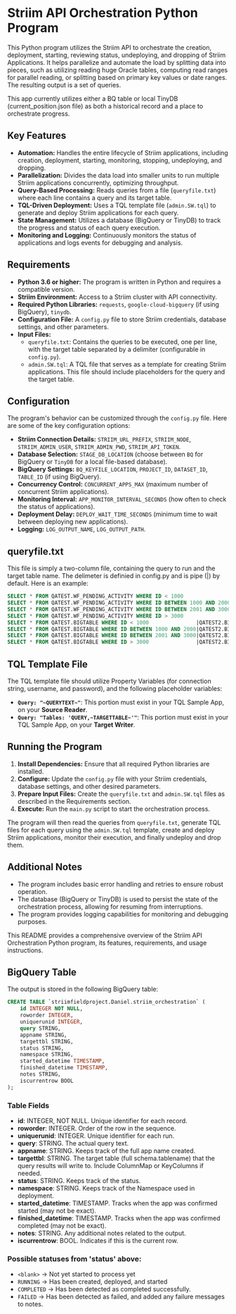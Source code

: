 # Striim API Orchestration Python Program

This Python program utilizes the Striim API to orchestrate the creation, deployment, starting, reviewing status, undeploying, and dropping of Striim Applications. It helps parallelize and automate the load by splitting data into pieces, such as utilizing reading huge Oracle tables, computing read ranges for parallel reading, or splitting based on primary key values or date ranges. The resulting output is a set of queries.

This app currently utilizes either a BQ table or local TinyDB (current_position.json file) as both a historical record and a place to orchestrate progress.

## Key Features

*   **Automation:**  Handles the entire lifecycle of Striim applications, including creation, deployment, starting, monitoring, stopping, undeploying, and dropping.
*   **Parallelization:**  Divides the data load into smaller units to run multiple Striim applications concurrently, optimizing throughput.
*   **Query-Based Processing:**  Reads queries from a file (`queryfile.txt`) where each line contains a query and its target table.
*   **TQL-Driven Deployment:**  Uses a TQL template file (`admin.SW.tql`) to generate and deploy Striim applications for each query.
*   **State Management:**  Utilizes a database (BigQuery or TinyDB) to track the progress and status of each query execution.
*   **Monitoring and Logging:**  Continuously monitors the status of applications and logs events for debugging and analysis.

## Requirements

*   **Python 3.6 or higher:**  The program is written in Python and requires a compatible version.
*   **Striim Environment:**  Access to a Striim cluster with API connectivity.
*   **Required Python Libraries:**  `requests`, `google-cloud-bigquery` (if using BigQuery), `tinydb`.
*   **Configuration File:**  A `config.py` file to store Striim credentials, database settings, and other parameters.
*   **Input Files:**
    *   `queryfile.txt`: Contains the queries to be executed, one per line, with the target table separated by a delimiter (configurable in `config.py`).
    *   `admin.SW.tql`: A TQL file that serves as a template for creating Striim applications. This file should include placeholders for the query and the target table.

## Configuration

The program's behavior can be customized through the `config.py` file. Here are some of the key configuration options:

*   **Striim Connection Details:** `STRIIM_URL_PREFIX`, `STRIIM_NODE`, `STRIIM_ADMIN_USER`, `STRIIM_ADMIN_PWD`, `STRIIM_API_TOKEN`.
*   **Database Selection:** `STAGE_DB_LOCATION` (choose between `BQ` for BigQuery or `TinyDB` for a local file-based database).
*   **BigQuery Settings:** `BQ_KEYFILE_LOCATION`, `PROJECT_ID`, `DATASET_ID`, `TABLE_ID` (if using BigQuery).
*   **Concurrency Control:** `CONCURRENT_APPS_MAX` (maximum number of concurrent Striim applications).
*   **Monitoring Interval:** `APP_MONITOR_INTERVAL_SECONDS` (how often to check the status of applications).
*   **Deployment Delay:** `DEPLOY_WAIT_TIME_SECONDS` (minimum time to wait between deploying new applications).
*   **Logging:** `LOG_OUTPUT_NAME`, `LOG_OUTPUT_PATH`.

## queryfile.txt

This file is simply a two-column file, containing the query to run and the target table name. The delimeter is definied in config.py and is pipe (|) by default. Here is an example:
```sql
SELECT * FROM QATEST.WF_PENDING_ACTIVITY WHERE ID < 1000               |QATEST2.WF_PENDING_ACTIVITY
SELECT * FROM QATEST.WF_PENDING_ACTIVITY WHERE ID BETWEEN 1000 AND 2000|QATEST2.WF_PENDING_ACTIVITY
SELECT * FROM QATEST.WF_PENDING_ACTIVITY WHERE ID BETWEEN 2001 AND 3000|QATEST2.WF_PENDING_ACTIVITY
SELECT * FROM QATEST.WF_PENDING_ACTIVITY WHERE ID > 3000               |QATEST2.WF_PENDING_ACTIVITY
SELECT * FROM QATEST.BIGTABLE WHERE ID < 1000               |QATEST2.BIGTABLE
SELECT * FROM QATEST.BIGTABLE WHERE ID BETWEEN 1000 AND 2000|QATEST2.BIGTABLE
SELECT * FROM QATEST.BIGTABLE WHERE ID BETWEEN 2001 AND 3000|QATEST2.BIGTABLE
SELECT * FROM QATEST.BIGTABLE WHERE ID > 3000               |QATEST2.BIGTABLE
```

## TQL Template File

The TQL template file should utilize Property Variables (for connection string, username, and password), and the following placeholder variables:
- **```Query: "~QUERYTEXT~"```**: This portion must exist in your TQL Sample App, on your **Source Reader**.
- **```Query: "Tables: 'QUERY,~TARGETTABLE~'"```**: This portion must exist in your TQL Sample App, on your **Target Writer**.

## Running the Program

1.  **Install Dependencies:** Ensure that all required Python libraries are installed.
2.  **Configure:** Update the `config.py` file with your Striim credentials, database settings, and other desired parameters.
3.  **Prepare Input Files:** Create the `queryfile.txt` and `admin.SW.tql` files as described in the Requirements section.
4.  **Execute:** Run the `main.py` script to start the orchestration process.

The program will then read the queries from `queryfile.txt`, generate TQL files for each query using the `admin.SW.tql` template, create and deploy Striim applications, monitor their execution, and finally undeploy and drop them.

## Additional Notes

*   The program includes basic error handling and retries to ensure robust operation.
*   The database (BigQuery or TinyDB) is used to persist the state of the orchestration process, allowing for resuming from interruptions.
*   The program provides logging capabilities for monitoring and debugging purposes.

This README provides a comprehensive overview of the Striim API Orchestration Python program, its features, requirements, and usage instructions.

## BigQuery Table

The output is stored in the following BigQuery table:

```sql
CREATE TABLE `striimfieldproject.Daniel.striim_orchestration` (
    id INTEGER NOT NULL,
    roworder INTEGER,
    uniquerunid INTEGER,
    query STRING,
    appname STRING,
    targettbl STRING,
    status STRING,
    namespace STRING,
    started_datetime TIMESTAMP,
    finished_datetime TIMESTAMP,
    notes STRING,
    iscurrentrow BOOL
);
```

### Table Fields

- **id**: INTEGER, NOT NULL. Unique identifier for each record.
- **roworder**: INTEGER. Order of the row in the sequence.
- **uniquerunid**: INTEGER. Unique identifier for each run.
- **query**: STRING. The actual query text.
- **appname**: STRING. Keeps track of the full app name created.
- **targettbl**: STRING. The target table (full schema.tablename) that the query results will write to. Include ColumnMap or KeyColumns if needed.
- **status**: STRING. Keeps track of the status.
- **namespace**: STRING. Keeps track of the Namespace used in deployment.
- **started_datetime**: TIMESTAMP. Tracks when the app was confirmed started (may not be exact).
- **finished_datetime**: TIMESTAMP. Tracks when the app was confirmed completed (may not be exact).
- **notes**: STRING. Any additional notes related to the output.
- **iscurrentrow**: BOOL. Indicates if this is the current row.

### Possible statuses from 'status' above:

- `<blank>` → Not yet started to process yet
- `RUNNING` → Has been created, deployed, and started
- `COMPLETED` → Has been detected as completed successfully.
- `FAILED` → Has been detected as failed, and added any failure messages to notes.
